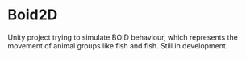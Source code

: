 # Boid2D
Unity project trying to simulate BOID behaviour, which represents the  movement of animal groups like fish and fish. 
Still in development.
